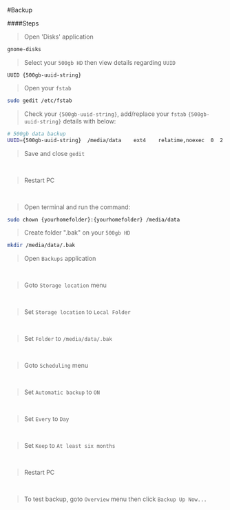 #Backup 

####Steps

> Open 'Disks' application

```bash
gnome-disks
```

> Select your `500gb HD` then view details regarding `UUID`

`UUID {500gb-uuid-string}`

> Open your `fstab`

```bash
sudo gedit /etc/fstab
```

> Check your `{500gb-uuid-string}`, add/replace your `fstab` `{500gb-uuid-string}` details with below:

```bash
# 500gb data backup
UUID={500gb-uuid-string}  /media/data    ext4    relatime,noexec  0  2
```

> Save and close `gedit`

<br />

> Restart PC

<br />

> Open terminal and run the command:

```bash
sudo chown {yourhomefolder}:{yourhomefolder} /media/data
```

> Create folder ".bak" on your `500gb HD` 

```bash
mkdir /media/data/.bak
```

> Open `Backups` application 

<br />

> Goto `Storage location` menu 

<br />

> Set `Storage location` to `Local Folder` 

<br />

> Set `Folder` to `/media/data/.bak` 

<br />

> Goto `Scheduling` menu 

<br />

> Set `Automatic backup` to `ON` 

<br />

> Set `Every` to `Day` 

<br />

> Set `Keep` to `At least six months` 

<br />

> Restart PC

<br />

> To test backup, goto `Overview` menu then click `Backup Up Now...` 

